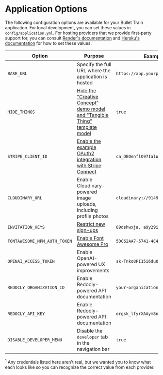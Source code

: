 # Application Options

The following configuration options are available for your Bullet Train application. For local development, you can set these values in `config/application.yml`. For hosting providers that we provide first-party support for, you can consult [Render's documentation](https://render.com/docs/environment-variables) and [Heroku's documentation](https://devcenter.heroku.com/articles/config-vars) for how to set these values.

| Option | Purpose | Example Value <sup><a href="#footnote-1">1</a></sup> | Helper Methods |
| --- | --- | --- | --- |
| `BASE_URL` | Specify the full URL where the application is hosted | `https://app.yourproduct.com` | |
| `HIDE_THINGS` | [Hide the "Creative Concept" demo model and "Tangible Thing" template model](/docs/super-scaffolding.md) | `true` | `scaffolding_things_disabled?` |
| `STRIPE_CLIENT_ID` | [Enable the example OAuth2 integration with Stripe Connect](/docs/oauth.md) | `ca_DBOenflO97IalW31IEvpvSKGHjOWhGzJ` | `stripe_enabled?` |
| `CLOUDINARY_URL` | Enable Cloudinary-powered image uploads, including profile photos | `cloudinary://9149...:3HSd...@hfytqhfzj` | `cloudinary_enabled?` |
| `INVITATION_KEYS` | [Restrict new sign-ups](/docs/authentication.md) | `89dshwxja, a9y29ihs1` | `invitation_keys` `invitation_only?` |
| `FONTAWESOME_NPM_AUTH_TOKEN` | [Enable Font Awesome Pro](/docs/font-awesome-pro.md) | `5DC62AA7-5741-4C45-874B-EA9CAA4EE085` | `font_awesome?` |
| `OPENAI_ACCESS_TOKEN` | Enable OpenAI-powered UX improvements | `sk-Tnko8PI15i6du03KkxVExTz3lbkFJV...` | `openai_enabled?` |
| `REDOCLY_ORGANIZATION_ID` | Enable Redocly-powered API documentation | `your-organization-name` | |
| `REDOCLY_API_KEY` | Enable Redocly-powered API documentation |`orgsk_lfyrXAAym8nbSrar9b8wvTN+...`| |
| `DISABLE_DEVELOPER_MENU` | Disable the `developer` tab in the navigation bar | `true` | disable_developer_menu? |

<sup><a name="footnote-1"></a>1</sup> Any credentials listed here aren't real, but we wanted you to know what each looks like so you can recognize the correct value from each provider.
